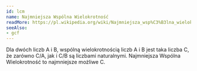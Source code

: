 ```yaml
---
id: lcm
name: Najmniejsza Wspólna Wielokrotność
readMore: https://pl.wikipedia.org/wiki/Najmniejsza_wsp%C3%B3lna_wielokrotno%C5%9B%C4%87
seeAlso:
- gcf
---
```


Dla dwóch liczb A i B, wspólną wielokrotnością liczb A i B jest taka liczba C, że zarówno C/A, jak i C/B są liczbami naturalnymi. Najmniejsza Wspólna Wielokrotność to najmniejsze możliwe C.